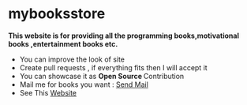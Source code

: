 # mybooksstore
<strong>This website is for providing all the programming books,motivational books ,entertainment books etc.</strong>
<ul>
  <li> You can improve the look of site</li>
  <li>Create pull requests , if everything fits then I will accept it</li>
  <li>You can showcase it as <strong> Open Source </strong> Contribution</li>
  <li> Mail me for books you want : <a href="mailto:rakeshkp5876@gmail.com">Send Mail</a> </li>
  <li> See This <a target="_blank" href="https://rakesh5876.github.io/My_Book_Store/" > Website </a></li>
</ul>
